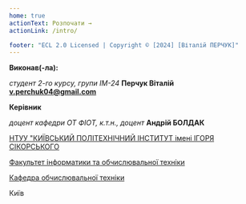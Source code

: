 ```yaml
---
home: true
actionText: Розпочати →
actionLink: /intro/

footer: "ECL 2.0 Licensed | Copyright © [2024] [Віталій ПЕРЧУК]"
---
```



**Виконав(-ла):** 

*студент 2-го курсу, групи ІМ-24*<span padding-right:5em></span> **Перчук Віталій v.perchuk04@gmail.com**


**Керівник**

*доцент кафедри ОТ ФІОТ, к.т.н., доцент*<span padding-right:5em></span> **Андрій БОЛДАК** 

[НТУУ "КИЇВСЬКИЙ ПОЛІТЕХНІЧНИЙ ІНСТИТУТ імені ІГОРЯ СІКОРСЬКОГО](https://kpi.ua/)

[Факультет інформатики та обчислювальної техніки](https://fiot.kpi.ua/)

[Кафедра обчислювальної техніки](https://comsys.kpi.ua/)

Київ
